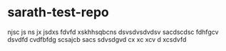 # sarath-test-repo
njsc js
ns jx jsdxs
fdvfd
xskhhsqbcns
dsvsdvsdvdsv
sacdscdsc
fdhfgcv 
dsvdfd
cvdfbfdg
scsajcb sacs
 sdvsdgvd
 cx xc xcv d
xcsdvfd
